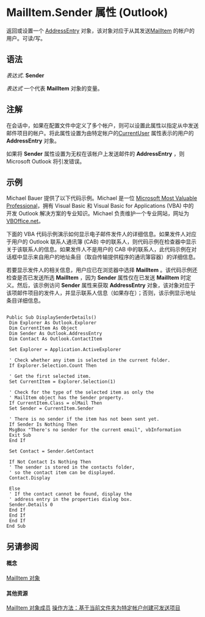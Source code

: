
# MailItem.Sender 属性 (Outlook)

返回或设置一个 [AddressEntry](d4a0a85e-8bab-bc56-57bc-d70c3c570c8e.md) 对象，该对象对应于从其发送[MailItem](14197346-05d2-0250-fa4c-4a6b07daf25f.md) 的帐户的用户。可读/写。


## 语法

 _表达式_. **Sender**

 _表达式_ 一个代表 **MailItem** 对象的变量。


## 注解

在会话中，如果在配置文件中定义了多个帐户，则可以设置此属性以指定从中发送邮件项目的帐户。将此属性设置为由特定帐户的[CurrentUser](e17ab6a9-344e-b3bf-543c-07590c406a2b.md) 属性表示的用户的 **AddressEntry** 对象。

如果将  **Sender** 属性设置为无权在该帐户上发送邮件的 **AddressEntry** ，则 Microsoft Outlook 将引发错误。


## 示例

Michael Bauer 提供了以下代码示例。Michael 是一位 [Microsoft Most Valuable Professional](https://mvp.microsoft.com/zh-cn/default.aspx
)，拥有 Visual Basic 和 Visual Basic for Applications (VBA) 中的开发 Outlook 解决方案的专业知识。Michael 负责维护一个专业网站，网址为 [VBOffice.net](http://www.vboffice.net/index.mdl?lang=en)。

下面的 VBA 代码示例演示如何显示电子邮件发件人的详细信息。如果发件人对应于用户的 Outlook 联系人通讯簿 (CAB) 中的联系人，则代码示例在检查器中显示关于该联系人的信息。如果发件人不是用户的 CAB 中的联系人，此代码示例在对话框中显示来自用户的地址条目（取自传输提供程序的通讯簿容器）的详细信息。 

若要显示发件人的相关信息，用户应已在浏览器中选择  **MailItem** 。该代码示例还检查是否已发送所选 **MailItem** ，因为 **Sender** 属性仅在已发送 **MailItem** 时定义。然后，该示例访问 **Sender** 属性来获取 **AddressEntry** 对象，该对象对应于该项邮件项目的发件人，并显示联系人信息（如果存在）；否则，该示例显示地址条目详细信息。




```
 
Public Sub DisplaySenderDetails() 
 Dim Explorer As Outlook.Explorer 
 Dim CurrentItem As Object 
 Dim Sender As Outlook.AddressEntry 
 Dim Contact As Outlook.ContactItem 
 
 Set Explorer = Application.ActiveExplorer 
 
 ' Check whether any item is selected in the current folder. 
 If Explorer.Selection.Count Then 
 
 ' Get the first selected item. 
 Set CurrentItem = Explorer.Selection(1) 
 
 ' Check for the type of the selected item as only the 
 ' MailItem object has the Sender property. 
 If CurrentItem.Class = olMail Then 
 Set Sender = CurrentItem.Sender 
 
 ' There is no sender if the item has not been sent yet. 
 If Sender Is Nothing Then 
 MsgBox "There's no sender for the current email", vbInformation 
 Exit Sub 
 End If 
 
 Set Contact = Sender.GetContact 
 
 If Not Contact Is Nothing Then 
 ' The sender is stored in the contacts folder, 
 ' so the contact item can be displayed. 
 Contact.Display 
 
 Else 
 ' If the contact cannot be found, display the 
 ' address entry in the properties dialog box. 
 Sender.Details 0 
 End If 
 End If 
 End If 
End Sub
```


## 另请参阅


#### 概念


[MailItem 对象](14197346-05d2-0250-fa4c-4a6b07daf25f.md)
#### 其他资源


[MailItem 对象成员](1094d7df-ee80-a4b0-5a21-db2979506e6b.md)
[操作方法：基于当前文件夹为特定帐户创建可发送项目](http://msdn.microsoft.com/library/758e2e9c-3633-2e77-b9e0-14bb8078cf0b%28Office.15%29.aspx)